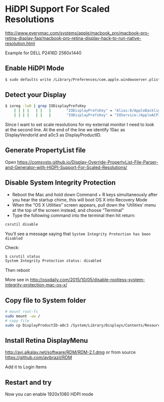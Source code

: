 # HiDPI Support For Scaled Resolutions

http://www.everymac.com/systems/apple/macbook_pro/macbook-pro-retina-display-faq/macbook-pro-retina-display-hack-to-run-native-resolution.html

Example for DELL P2416D 2560x1440

## Enable HiDPI Mode

```sh
$ sudo defaults write /Library/Preferences/com.apple.windowserver.plist DisplayResolutionEnabled -bool true
```

## Detect your Display

```sh
$ ioreg -lw0 | grep IODisplayPrefsKey
    | | | |   | |   |       "IODisplayPrefsKey" = "Alias:0/AppleBacklightDisplay-610-a00e"
    | | | |   | |   |       "IODisplayPrefsKey" = "IOService:/AppleACPIPlatformExpert/PCI0@0/AppleACPIPCI/P0P2@1/IOPP/GFX0@0/NVDA,Display-D@3/NVDA/display0/AppleDisplay-10ac-a0c3"
```

Since I want to set scale resolutions for my external monitor I need to look at the second line. At the end of the line we identify 10ac as DisplayVendorId and a0c3 as DisplayProductID.

## Generate PropertyList file

Open https://comsysto.github.io/Display-Override-PropertyList-File-Parser-and-Generator-with-HiDPI-Support-For-Scaled-Resolutions/

## Disable System Integrity Protection

* Reboot the Mac and hold down Command + R keys simultaneously after you hear the startup chime, this will boot OS X into Recovery Mode
* When the “OS X Utilities” screen appears, pull down the ‘Utilities’ menu at the top of the screen instead, and choose “Terminal”
* Type the following command into the terminal then hit return:

```sh
csrutil disable
```

You’ll see a message saying that `System Integrity Protection has been disabled`

Check:
```sh
$ csrutil status
System Integrity Protection status: disabled
```

Then reboot

More see in http://osxdaily.com/2015/10/05/disable-rootless-system-integrity-protection-mac-os-x/

## Copy file to System folder

```sh
# mount root-fs
sudo mount -uw /
# copy file
sudo cp DisplayProductID-a0c3 /System/Library/Displays/Contents/Resources/Overrides/DisplayVendorID-10ac/DisplayProductID-a0c3
```

## Install Retina DisplayMenu

http://avi.alkalay.net/software/RDM/RDM-2.1.dmg or from source https://github.com/avibrazil/RDM

Add it to Login Items

## Restart and try

Now you can enable 1920x1080 HDPI mode
